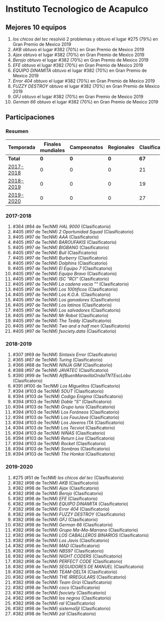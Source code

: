 ---
---

# Instituto Tecnologico de Acapulco

## Mejores 10 equipos

1. _los chicos del tec_ resolvió 2 problemas y obtuvo el lugar #275 (79%) en Gran Premio de Mexico 2019
1. _AKB_ obtuvo el lugar #382 (70%) en Gran Premio de Mexico 2019
1. _Ajax_ obtuvo el lugar #382 (70%) en Gran Premio de Mexico 2019
1. _Berojo_ obtuvo el lugar #382 (70%) en Gran Premio de Mexico 2019
1. _EFE_ obtuvo el lugar #382 (70%) en Gran Premio de Mexico 2019
1. _EQUIPO DINAMITA_ obtuvo el lugar #382 (70%) en Gran Premio de Mexico 2019
1. _Error 404_ obtuvo el lugar #382 (70%) en Gran Premio de Mexico 2019
1. _FUZZY DESTROY_ obtuvo el lugar #382 (70%) en Gran Premio de Mexico 2019
1. _GFJ_ obtuvo el lugar #382 (70%) en Gran Premio de Mexico 2019
1. _German 66_ obtuvo el lugar #382 (70%) en Gran Premio de Mexico 2019

## Participaciones

### Resumen

| Temporada | Finales mundiales | Campeonatos | Regionales | Clasificatorios | Equipos |
| --- | --- | --- | --- | --- | --- |
| **Total** | **0** | **0** | **0** | **67** | **67** |
| [2017-2018](#2017-2018) | 0 | 0 | 0 | 21 | 21 |
| [2018-2019](#2018-2019) | 0 | 0 | 0 | 19 | 19 |
| [2019-2020](#2019-2020) | 0 | 0 | 0 | 27 | 27 |

### 2017-2018

1. #364 (#84 de TecNM) _HAL 9000_ (Clasificatorio)
1. #405 (#97 de TecNM) _2 Oportunidad Squad_ (Clasificatorio)
1. #405 (#97 de TecNM) _AAA_ (Clasificatorio)
1. #405 (#97 de TecNM) _BAROUFAKIS_ (Clasificatorio)
1. #405 (#97 de TecNM) _BIGBANG_ (Clasificatorio)
1. #405 (#97 de TecNM) _Bull_ (Clasificatorio)
1. #405 (#97 de TecNM) _Burberry_ (Clasificatorio)
1. #405 (#97 de TecNM) _Dolphins_ (Clasificatorio)
1. #405 (#97 de TecNM) _El Equipo 7_ (Clasificatorio)
1. #405 (#97 de TecNM) _Equipo Bravo_ (Clasificatorio)
1. #405 (#97 de TecNM) _ISC "RCI"_ (Clasificatorio)
1. #405 (#97 de TecNM) _La cadena vacia ""_ (Clasificatorio)
1. #405 (#97 de TecNM) _Los 100tificos_ (Clasificatorio)
1. #405 (#97 de TecNM) _Los K.O.A._ (Clasificatorio)
1. #405 (#97 de TecNM) _Los ganadores_ (Clasificatorio)
1. #405 (#97 de TecNM) _Los latinos_ (Clasificatorio)
1. #405 (#97 de TecNM) _Los salvadores_ (Clasificatorio)
1. #405 (#97 de TecNM) _Mr Robot_ (Clasificatorio)
1. #405 (#97 de TecNM) _The Teddy_ (Clasificatorio)
1. #405 (#97 de TecNM) _Two and a half men_ (Clasificatorio)
1. #405 (#97 de TecNM) _fsociety.data_ (Clasificatorio)

### 2018-2019

1. #307 (#69 de TecNM) _Sintaxis Error_ (Clasificatorio)
1. #365 (#87 de TecNM) _Turing_ (Clasificatorio)
1. #366 (#88 de TecNM) _NINJA GIM_ (Clasificatorio)
1. #388 (#97 de TecNM) _JAVATEC_ (Clasificatorio)
1. #390 (#99 de TecNM) _AlfBuenMaravillaOndaTNTEscLobo_ (Clasificatorio)
1. #391 (#100 de TecNM) _Los Miguelitos_ (Clasificatorio)
1. #394 (#103 de TecNM) _5OUT_ (Clasificatorio)
1. #394 (#103 de TecNM) _Codigo Enigma_ (Clasificatorio)
1. #394 (#103 de TecNM) _Doble "S"_ (Clasificatorio)
1. #394 (#103 de TecNM) _Grupo lunix_ (Clasificatorio)
1. #394 (#103 de TecNM) _Los Foráneos_ (Clasificatorio)
1. #394 (#103 de TecNM) _Los FourJava_ (Clasificatorio)
1. #394 (#103 de TecNM) _Los Javeros ITA_ (Clasificatorio)
1. #394 (#103 de TecNM) _Los Tecviot_ (Clasificatorio)
1. #394 (#103 de TecNM) _NIÑAS_ (Clasificatorio)
1. #394 (#103 de TecNM) _Return Live_ (Clasificatorio)
1. #394 (#103 de TecNM) _Rocket_ (Clasificatorio)
1. #394 (#103 de TecNM) _Sombras_ (Clasificatorio)
1. #394 (#103 de TecNM) _The Honkai_ (Clasificatorio)

### 2019-2020

1. #275 (#51 de TecNM) _los chicos del tec_ (Clasificatorio)
1. #382 (#98 de TecNM) _AKB_ (Clasificatorio)
1. #382 (#98 de TecNM) _Ajax_ (Clasificatorio)
1. #382 (#98 de TecNM) _Berojo_ (Clasificatorio)
1. #382 (#98 de TecNM) _EFE_ (Clasificatorio)
1. #382 (#98 de TecNM) _EQUIPO DINAMITA_ (Clasificatorio)
1. #382 (#98 de TecNM) _Error 404_ (Clasificatorio)
1. #382 (#98 de TecNM) _FUZZY DESTROY_ (Clasificatorio)
1. #382 (#98 de TecNM) _GFJ_ (Clasificatorio)
1. #382 (#98 de TecNM) _German 66_ (Clasificatorio)
1. #382 (#98 de TecNM) _Grupo Ma-Ma-Marrano_ (Clasificatorio)
1. #382 (#98 de TecNM) _LOS CABALLEROS BINARIOS_ (Clasificatorio)
1. #382 (#98 de TecNM) _Los Javis_ (Clasificatorio)
1. #382 (#98 de TecNM) _MAD_ (Clasificatorio)
1. #382 (#98 de TecNM) _NBS97_ (Clasificatorio)
1. #382 (#98 de TecNM) _NIGHT CODERS_ (Clasificatorio)
1. #382 (#98 de TecNM) _PERFECT CODE_ (Clasificatorio)
1. #382 (#98 de TecNM) _SEGUIDORES DE MANUEL_ (Clasificatorio)
1. #382 (#98 de TecNM) _TEAM-DELTA_ (Clasificatorio)
1. #382 (#98 de TecNM) _THE IRREGULARS_ (Clasificatorio)
1. #382 (#98 de TecNM) _Team Grizi_ (Clasificatorio)
1. #382 (#98 de TecNM) _coco_ (Clasificatorio)
1. #382 (#98 de TecNM) _fsociety_ (Clasificatorio)
1. #382 (#98 de TecNM) _los negros_ (Clasificatorio)
1. #382 (#98 de TecNM) _ral_ (Clasificatorio)
1. #382 (#98 de TecNM) _sistemaSjl_ (Clasificatorio)
1. #382 (#98 de TecNM) _zal_ (Clasificatorio)




